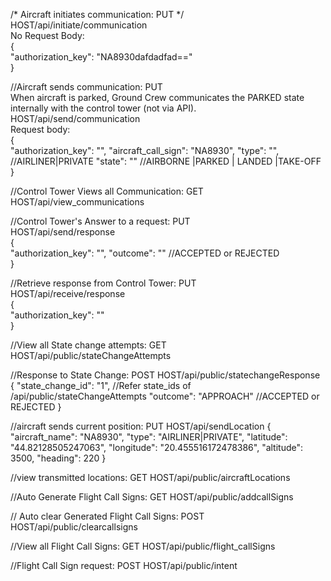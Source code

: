 /*
Aircraft initiates communication: PUT
*/
<br />
HOST/api/initiate/communication
<br />
No Request Body:
<br />
{
<br />
  "authorization_key": "NA8930dafdadfad=="
  <br />
}

//Aircraft sends communication: PUT
<br />
When aircraft is parked, Ground Crew communicates the PARKED state internally with the control tower (not via API).
<br />
HOST/api/send/communication
<br />
Request body:
<br />
{
<br />
"authorization_key": "",
"aircraft_call_sign": "NA8930",
"type": "", //AIRLINER|PRIVATE
"state": "" //AIRBORNE |PARKED | LANDED |TAKE-OFF
<br />
}

//Control Tower Views all Communication: GET
<br />
HOST/api/view_communications

//Control Tower's Answer to a request: PUT
<br />
HOST/api/send/response
<br />
{
<br />
"authorization_key": "",
"outcome": "" //ACCEPTED or REJECTED
<br />
}


//Retrieve response from Control Tower: PUT
<br />
HOST/api/receive/response
<br />
{
<br />
"authorization_key": ""
<br />
}



//View all State change attempts: GET
HOST/api/public/stateChangeAttempts

//Response to State Change: POST
HOST/api/public/statechangeResponse
{
"state_change_id": "1", //Refer state_ids of /api/public/stateChangeAttempts
"outcome": "APPROACH" //ACCEPTED or REJECTED
}

//aircraft sends current position: PUT
HOST/api/sendLocation
{
"aircraft_name": "NA8930",
"type": "AIRLINER|PRIVATE",
"latitude": "44.82128505247063",
"longitude": "20.455516172478386",
"altitude": 3500,
"heading": 220
}

//view transmitted locations: GET
HOST/api/public/aircraftLocations


//Auto Generate Flight Call Signs: GET
HOST/api/public/addcallSigns

// Auto clear Generated Flight Call Signs: POST
HOST/api/public/clearcallsigns

//View all Flight Call Signs: GET
HOST/api/public/flight_callSigns

//Flight Call Sign request: POST
HOST/api/public/intent

